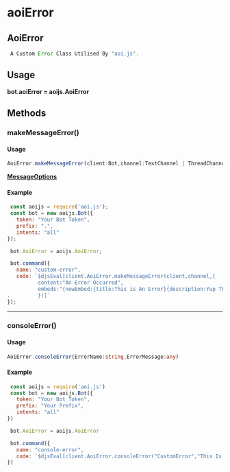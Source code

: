 # aoiError

## AoiError

```js
 A Custom Error Class Utilised By "aoi.js".
```

## Usage

**bot.aoiError = aoijs.AoiError**

## Methods

### makeMessageError()

#### Usage

```ts
AoiError.makeMessageError(client:Bot,channel:TextChannel | ThreadChannel | NewsChannel ,message:MessageOptions,extraOption:MessageExtraOptions)
```

[**MessageOptions**](../options/messageOptions.md)


#### Example

```js
 const aoijs = require('aoi.js');
 const bot = new aoijs.Bot({
   token: "Your Bot Token",
   prefix: ".",
   intents: "all"
});

 bot.AoiError = aoijs.AoiError;

 bot.command({
   name: "custom-error",
   code: `$djsEval[client.AoiError.makeMessageError(client,channel,{
          content:"An Error Occurred",
          embeds:"{newEmbed:{title:This is An Error}{description:Yup This Is An Error}}"
.         })]`
});
```

***

### consoleError()

#### Usage

```ts
AoiError.consoleError(ErrorName:string,ErrorMessage:any)
```

#### Example

```js
 const aoijs = require('aoi.js')
 const bot = new aoijs.Bot({
   token: "Your Bot Token",
   prefix: "Your Prefix",
   intents: "all"
})

 bot.AoiError = aoijs.AoiError 

 bot.command({
   name: "console-error",
   code: `$djsEval[client.AoiError.consoleError("CustomError","This Is A Custom Error")]`
})
```
